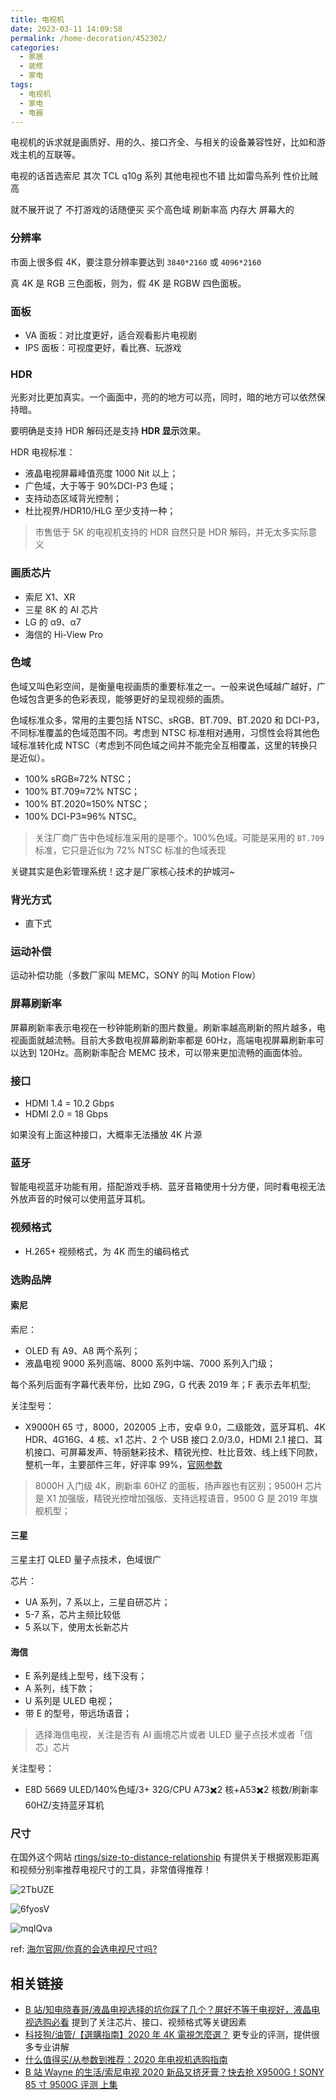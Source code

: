 ```yaml
---
title: 电视机
date: 2023-03-11 14:09:58
permalink: /home-decoration/452302/
categories:
  - 家居
  - 装修
  - 家电
tags:
  - 电视机
  - 家电
  - 电器
---
```


电视机的诉求就是画质好、用的久、接口齐全、与相关的设备兼容性好，比如和游戏主机的互联等。

电视的话首选索尼 其次 TCL q10g 系列 其他电视也不错 比如雷鸟系列 性价比贼高

就不展开说了 不打游戏的话随便买 买个高色域 刷新率高 内存大 屏幕大的

### 分辨率

市面上很多假 4K，要注意分辨率要达到 `3840*2160` 或 `4096*2160`

真 4K 是 RGB 三色面板，则为，假 4K 是 RGBW 四色面板。

### 面板

* VA 面板：对比度更好，适合观看影片电视剧
* IPS 面板：可视度更好，看比赛、玩游戏

### HDR

光影对比更加真实。一个画面中，亮的的地方可以亮，同时，暗的地方可以依然保持暗。

要明确是支持 HDR 解码还是支持 **HDR 显示**效果。

HDR 电视标准：

* 液晶电视屏幕峰值亮度 1000 Nit 以上；
* 广色域，大于等于 90%DCI-P3 色域；
* 支持动态区域背光控制；
* 杜比视界/HDR10/HLG 至少支持一种；

> 市售低于 5K 的电视机支持的 HDR 自然只是 HDR 解码，并无太多实际意义

### 画质芯片

* 索尼 X1、XR
* 三星 8K 的 AI 芯片
* LG 的 α9、α7
* 海信的 Hi-View Pro

### 色域

色域又叫色彩空间，是衡量电视画质的重要标准之一。一般来说色域越广越好，广色域包含更多的色彩表现，能够更好的呈现视频的画质。

色域标准众多，常用的主要包括 NTSC、sRGB、BT.709、BT.2020 和 DCI-P3，不同标准覆盖的色域范围不同。考虑到 NTSC 标准相对通用，习惯性会将其他色域标准转化成 NTSC（考虑到不同色域之间并不能完全互相覆盖，这里的转换只是近似）。

* 100% sRGB≈72% NTSC；
* 100% BT.709≈72% NTSC；
* 100% BT.2020≈150% NTSC；
* 100% DCI-P3≈96% NTSC。

> 关注厂商广告中色域标准采用的是哪个。100%色域。可能是采用的 `BT.709` 标准，它只是近似为 72% NTSC 标准的色域表现

关键其实是色彩管理系统！这才是厂家核心技术的护城河~

### 背光方式

* 直下式

### 运动补偿

运动补偿功能（多数厂家叫 MEMC，SONY 的叫 Motion Flow）

### 屏幕刷新率

屏幕刷新率表示电视在一秒钟能刷新的图片数量。刷新率越高刷新的照片越多，电视画面就越流畅。目前大多数电视屏幕刷新率都是 60Hz，高端电视屏幕刷新率可以达到 120Hz。高刷新率配合 MEMC 技术，可以带来更加流畅的画面体验。

### 接口

* HDMI 1.4 = 10.2 Gbps
* HDMI 2.0 = 18 Gbps

如果没有上面这种接口，大概率无法播放 4K 片源

### 蓝牙

智能电视蓝牙功能有用，搭配游戏手柄、蓝牙音箱使用十分方便，同时看电视无法外放声音的时候可以使用蓝牙耳机。

### 视频格式

* H.265+ 视频格式，为 4K 而生的编码格式

### 选购品牌

#### 索尼

索尼：

* OLED 有 A9、A8 两个系列；
* 液晶电视 9000 系列高端、8000 系列中端、7000 系列入门级；

每个系列后面有字幕代表年份，比如 Z9G，G 代表 2019 年；F 表示去年机型;

关注型号：

* X9000H 65 寸，8000，202005 上市，安卓 9.0，二级能效，蓝牙耳机、4K HDR、4G16G、4 核、x1 芯片、2 个 USB 接口 2.0/3.0，HDMI 2.1 接口、耳机接口、可屏幕发声、特丽魅彩技术、精锐光控、杜比音效、线上线下同款，整机一年，主要部件三年，好评率 99%，[官网参数](https://www.sonystyle.com.cn/products/bravia/x9000h/kd_65x9000h.html)

> 8000H 入门级 4K，刷新率 60HZ 的面板，扬声器也有区别；9500H 芯片是 X1 加强版，精锐光控增加强版、支持远程语音，9500 G 是 2019 年旗舰机型；

#### 三星

三星主打 QLED 量子点技术，色域很广

芯片：

* UA 系列，7 系以上，三星自研芯片；
* 5-7 系，芯片主频比较低
* 5 系以下，使用太长新芯片

#### 海信

* E 系列是线上型号，线下没有；
* A 系列，线下款；
* U 系列是 ULED 电视；
* 带 E 的型号，带远场语音；

> 选择海信电视，关注是否有 AI 画境芯片或者 ULED 量子点技术或者「信芯」芯片

关注型号：

* E8D 5669 ULED/140%色域/3+ 32G/CPU A73✖️2 核+A53✖️2 核数/刷新率 60HZ/支持蓝牙耳机

### 尺寸

在国外这个网站 [rtings/size-to-distance-relationship](https://www.rtings.com/tv/reviews/by-size/size-to-distance-relationship) 有提供关于根据观影距离和视频分别率推荐电视尺寸的工具，非常值得推荐！

![2TbUZE](https://gitee.com/michael_xiang/images/raw/master/uPic/2TbUZE.png)

![6fyosV](https://gitee.com/michael_xiang/images/raw/master/uPic/6fyosV.png)

![mqIQva](https://gitee.com/michael_xiang/images/raw/master/uPic/mqIQva.png)

ref: [海尔官网/你真的会选电视尺寸吗?](https://www.haier.com/guang/guide/20180102_126329.shtml)

## 相关链接

* [B 站/知电晓春哥/液晶电视选择的坑你踩了几个？屏好不等于电视好，液晶电视选购必看](https://www.bilibili.com/video/BV1ub411M7Ni/?spm_id_from=333.788.videocard.3) 提到了关注芯片、接口、视频格式等关键因素
* [科技狗/油管/【選購指南】2020 年 4K 電視怎麼選？](https://www.youtube.com/watch?v=SozJZIWcO5c) 更专业的评测，提供很多专业讲解
* [什么值得买/从参数到推荐：2020 年电视机选购指南](https://post.smzdm.com/p/akm7rdw8/)
* [B 站 Wayne 的生活/索尼电视 2020 新品又挤牙膏？快去抢 X9500G！SONY 85 寸 9500G 评测 上集](https://www.bilibili.com/video/av243373433/)
